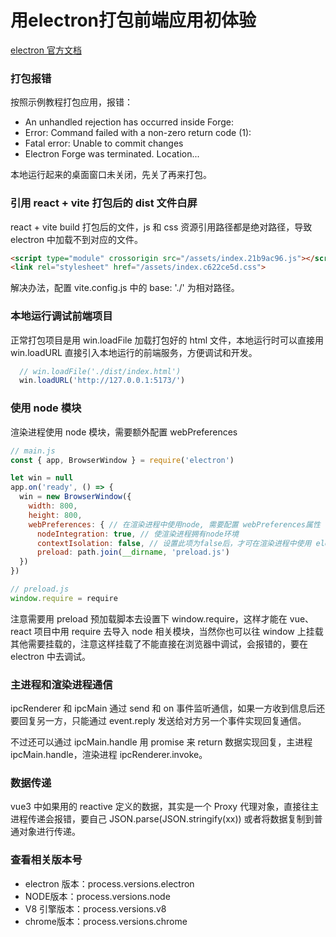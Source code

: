# 用electron打包前端应用初体验

[electron 官方文档](https://www.electronjs.org/)

### 打包报错

按照示例教程打包应用，报错：

* An unhandled rejection has occurred inside Forge:
* Error: Command failed with a non-zero return code (1):
* Fatal error: Unable to commit changes
* Electron Forge was terminated. Location...

本地运行起来的桌面窗口未关闭，先关了再来打包。

### 引用 react + vite 打包后的 dist 文件白屏

react + vite build 打包后的文件，js 和 css 资源引用路径都是绝对路径，导致 electron 中加载不到对应的文件。

```html
<script type="module" crossorigin src="/assets/index.21b9ac96.js"></script>
<link rel="stylesheet" href="/assets/index.c622ce5d.css">
```

解决办法，配置 vite.config.js 中的 base: './' 为相对路径。


### 本地运行调试前端项目

正常打包项目是用 win.loadFile 加载打包好的 html 文件，本地运行时可以直接用 win.loadURL 直接引入本地运行的前端服务，方便调试和开发。

```js
  // win.loadFile('./dist/index.html')
  win.loadURL('http://127.0.0.1:5173/')
```

### 使用 node 模块

渲染进程使用 node 模块，需要额外配置 webPreferences

```js
// main.js
const { app, BrowserWindow } = require('electron')

let win = null
app.on('ready', () => {
  win = new BrowserWindow({
    width: 800,
    height: 800,
    webPreferences: { // 在渲染进程中使用node, 需要配置 webPreferences属性
      nodeIntegration: true, // 使渲染进程拥有node环境
      contextIsolation: false, // 设置此项为false后，才可在渲染进程中使用 electron api，https://www.electronjs.org/zh/docs/latest/api/browser-window
      preload: path.join(__dirname, 'preload.js')
  })
})

// preload.js
window.require = require
```

注意需要用 preload 预加载脚本去设置下 window.require，这样才能在 vue、react 项目中用 require 去导入 node 相关模块，当然你也可以往 window 上挂载其他需要挂载的，注意这样挂载了不能直接在浏览器中调试，会报错的，要在 electron 中去调试。

### 主进程和渲染进程通信

ipcRenderer 和 ipcMain 通过 send 和 on 事件监听通信，如果一方收到信息后还要回复另一方，只能通过 event.reply 发送给对方另一个事件实现回复通信。

不过还可以通过 ipcMain.handle 用 promise 来 return 数据实现回复，主进程 ipcMain.handle，渲染进程 ipcRenderer.invoke。

### 数据传递

vue3 中如果用的 reactive 定义的数据，其实是一个 Proxy 代理对象，直接往主进程传递会报错，要自己 JSON.parse(JSON.stringify(xx)) 或者将数据复制到普通对象进行传递。

### 查看相关版本号

* electron 版本：process.versions.electron
* NODE版本：process.versions.node
* V8 引擎版本：process.versions.v8
* chrome版本：process.versions.chrome